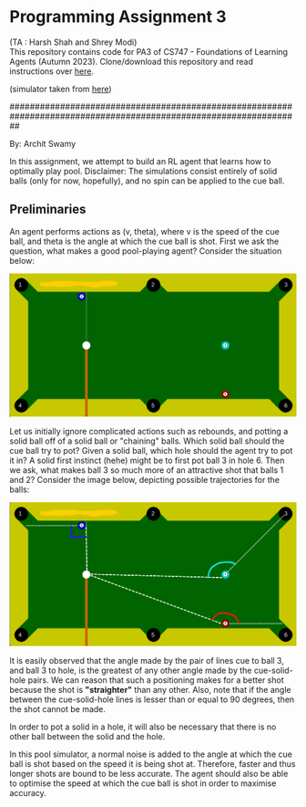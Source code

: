 # Programming Assignment 3
(TA : Harsh Shah and Shrey Modi)  
This repository contains code for PA3 of CS747 - Foundations of Learning Agents (Autumn 2023). Clone/download this repository and read instructions over [here](https://www.cse.iitb.ac.in/~shivaram/teaching/cs747-a2023/index.html).

(simulator taken from [here](https://github.com/max-kov/pool))  

##################################################################################################################

By: Archit Swamy

In this assignment, we attempt to build an RL agent that learns how to optimally play pool. 
Disclaimer: The simulations consist entirely of solid balls (only for now, hopefully), and no spin can be applied to the cue ball.

## Preliminaries

An agent performs actions as (v, theta), where v is the speed of the cue ball, and theta is the angle at which the cue ball is shot.
First we ask the question, what makes a good pool-playing agent? Consider the situation below: 

![Alt text](/img/situation_1.png)

Let us initially ignore complicated actions such as rebounds, and potting a solid ball off of a solid ball or "chaining" balls. 
Which solid ball should the cue ball try to pot? Given a solid ball, which hole should the agent try to pot it in? A solid first instinct (hehe) might be to first pot ball 3 in hole 6. Then we ask, what makes ball 3 so much more of an attractive shot that balls 1 and 2? Consider the image below, depicting possible trajectories for the balls:

![Alt text](/img/situation_1_marked.png)

It is easily observed that the angle made by the pair of lines cue to ball 3, and ball 3 to hole, is the greatest of any other angle made by the cue-solid-hole pairs. We can reason that such a positioning makes for a better shot because the shot is **"straighter"** than any other. Also, note that if the angle between the cue-solid-hole lines is lesser than or equal to 90 degrees, then the shot cannot be made.

In order to pot a solid in a hole, it will also be necessary that there is no other ball between the solid and the hole.

In this pool simulator, a normal noise is added to the angle at which the cue ball is shot based on the speed it is being shot at. Therefore, faster and thus longer shots are bound to be less accurate. The agent should also be able to optimise the speed at which the cue ball is shot in order to maximise accuracy.